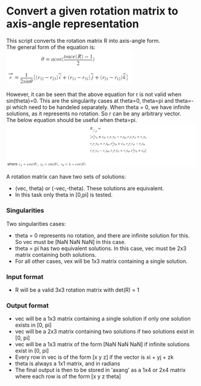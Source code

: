 # Convert a given rotation matrix to axis-angle representation

This script converts the rotation matrix R into axis-angle form.<br />
The general form of the equation is:<br />
![img1](img1.png)<br />

However, it can be seen that the above equation for r is not valid when sin(theta)=0. This are the singularity cases at theta=0, theta=pi and theta=-pi which need to be handeled separately. When theta = 0, we have infinite solutions, as it represents no rotation. So r can be any arbitrary vector.<br />
The below equation should be useful when theta=pi.
![img2](img2.png)<br />

A rotation matrix can have two sets of solutions:
- (vec, theta) or (-vec,-theta). These solutions are equivalent.
- In this task only theta in [0,pi] is tested.

### Singularities
Two singularities cases:
- theta = 0 represents no rotation, and there are infinite solution for this. So vec must be [NaN NaN NaN] in this case.
- theta = pi has two equivalent solutions. In this case, vec must be 2x3 matrix containing both solutions.
- For all other cases, vex will be 1x3 matrix containing a single solution.

### Input format
- R will be a valid 3x3 rotation matrix with det(R) = 1

### Output format
- vec will be a 1x3 matrix containing a single solution if only one solution exists in [0, pi]
- vec will be a 2x3 matrix containing two solutions if two solutions exist in [0, pi]
- vec will be a 1x3 matrix of the form [NaN NaN NaN] if infinite solutions exist in [0, pi]
- Every row in vec is of the form [x y z] if the vector is xi + yj + zk
- theta is always a 1x1 matrix, and in radians
- The final output is then to be stored in 'axang' as a 1x4 or 2x4 matrix where each row is of the form [x y z theta]

